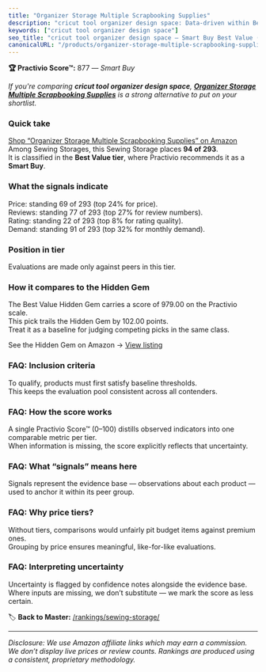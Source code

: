 ```yaml
---
title: "Organizer Storage Multiple Scrapbooking Supplies"
description: "cricut tool organizer design space: Data-driven within Best Value ranking using the Practivio Score™. Positioned by quality, value, demand, findability, moment…"
keywords: ["cricut tool organizer design space"]
seo_title: "cricut tool organizer design space — Smart Buy Best Value (2025)"
canonicalURL: "/products/organizer-storage-multiple-scrapbooking-supplies-B09T2FG8R4/"
---
```


**🏆 Practivio Score™:** 877 — _Smart Buy_


*If you're comparing **cricut tool organizer design space**, **[Organizer Storage Multiple Scrapbooking Supplies](https://www.amazon.com/dp/B09T2FG8R4?tag=practivio-20)** is a strong alternative to put on your shortlist.*
### Quick take
[Shop “Organizer Storage Multiple Scrapbooking Supplies” on Amazon](https://www.amazon.com/dp/B09T2FG8R4?tag=practivio-20)
Among Sewing Storages, this Sewing Storage places **94 of 293**.  
It is classified in the **Best Value tier**, where Practivio recommends it as a **Smart Buy**.

### What the signals indicate
Price: standing 69 of 293 (top 24% for price).  
Reviews: standing 77 of 293 (top 27% for review numbers).  
Rating: standing 22 of 293 (top 8% for rating quality).  
Demand: standing 91 of 293 (top 32% for monthly demand).

### Position in tier
Evaluations are made only against peers in this tier.

### How it compares to the Hidden Gem
The Best Value Hidden Gem carries a score of 979.00 on the Practivio scale.  
This pick trails the Hidden Gem by 102.00 points.  
Treat it as a baseline for judging competing picks in the same class.  

See the Hidden Gem on Amazon → [View listing](https://www.amazon.com/dp/B086WNKLTM?tag=practivio-20)

### FAQ: Inclusion criteria
To qualify, products must first satisfy baseline thresholds.  
This keeps the evaluation pool consistent across all contenders.

### FAQ: How the score works
A single Practivio Score™ (0–100) distills observed indicators into one comparable metric per tier.  
When information is missing, the score explicitly reflects that uncertainty.

### FAQ: What “signals” means here
Signals represent the evidence base — observations about each product — used to anchor it within its peer group.

### FAQ: Why price tiers?
Without tiers, comparisons would unfairly pit budget items against premium ones.  
Grouping by price ensures meaningful, like-for-like evaluations.

### FAQ: Interpreting uncertainty
Uncertainty is flagged by confidence notes alongside the evidence base.  
Where inputs are missing, we don’t substitute — we mark the score as less certain.


🏷️ **Back to Master:** [/rankings/sewing-storage/](/rankings/sewing-storage/)

---
_Disclosure: We use Amazon affiliate links which may earn a commission. We don’t display live prices or review counts. Rankings are produced using a consistent, proprietary methodology._
